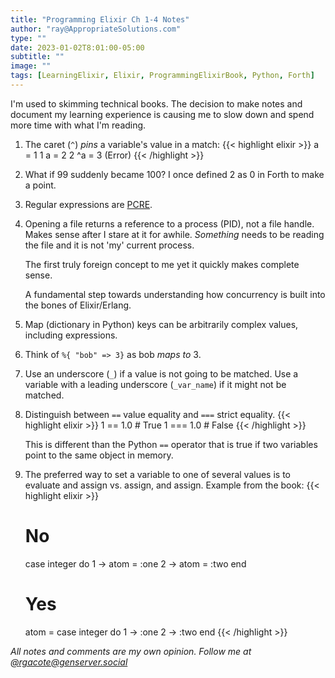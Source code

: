 ```yaml
---
title: "Programming Elixir Ch 1-4 Notes"
author: "ray@AppropriateSolutions.com"
type: ""
date: 2023-01-02T8:01:00-05:00
subtitle: ""
image: ""
tags: [LearningElixir, Elixir, ProgrammingElixirBook, Python, Forth]
---
```


I'm used to skimming technical books.
The decision to make notes and document my learning experience is causing me to
slow down and spend more time with what I'm reading.

1) The caret (`^`) _pins_ a variable's value in a match:
    {{< highlight elixir >}}
    a = 1
    1
    a = 2
    2
    ^a = 3
    (Error)
    {{< /highlight >}}

2) What if 99 suddenly became 100?
I once defined 2 as 0 in Forth to make a point.

3) Regular expressions are [PCRE](https://www.pcre.org/).

4) Opening a file returns a reference to a process (PID), not a file handle.
Makes sense after I stare at it for awhile.
_Something_ needs to be reading the file and it is not 'my' current process.

    The first truly foreign concept to me yet it quickly makes complete sense.

    A fundamental step towards understanding how concurrency is built into the bones of Elixir/Erlang.

5) Map (dictionary in Python) keys can be arbitrarily complex values, including expressions.

6) Think of ``%{ "bob" => 3}`` as bob _maps to_ 3.

7) Use an underscore (`_`) if a value is not going to be matched.
Use a variable with a leading underscore (`_var_name`) if it might not be matched.

8) Distinguish between `==` value equality and `===` strict equality.
    {{< highlight elixir >}}
    1 == 1.0  # True
    1 === 1.0 # False
    {{< /highlight >}}

    This is different than the Python `==` operator that is true if two variables point to the same object in memory.

9) The preferred way to set a variable to one of several values is to evaluate and assign vs. assign, and assign.
Example from the book:
    {{< highlight elixir >}}
    # No
    case integer do
      1 -> atom = :one
      2 -> atom = :two
    end

    # Yes
    atom =
      case integer do
        1 -> :one
        2 -> :two
      end
    {{< /highlight >}}

_All notes and comments are my own opinion. Follow me at [@rgacote@genserver.social](https://genserver.social/rgacote)_
